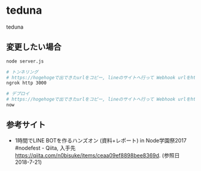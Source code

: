 # teduna
teduna

## 変更したい場合
```sh
node server.js

# トンネリング
# https://hogehogeで出できたurlをコピー, lineのサイトへ行って Webhook urlをhttps://hogehoge/webhookに変更
ngrok http 3000

# デプロイ
# https://hogehogeで出できたurlをコピー, lineのサイトへ行って Webhook urlをhttps://hogehoge/webhookに変更
now
```

## 参考サイト
- 1時間でLINE BOTを作るハンズオン (資料+レポート) in Node学園祭2017 #nodefest - Qiita, 入手先 https://qiita.com/n0bisuke/items/ceaa09ef8898bee8369d. (参照日 2018-7-21)
